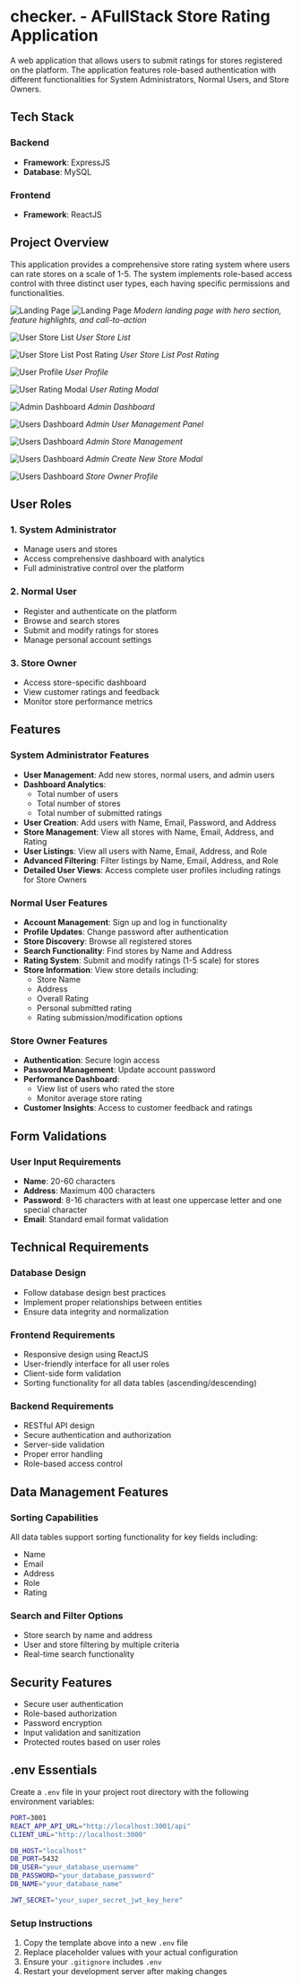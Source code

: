# checker. - AFullStack Store Rating Application

A web application that allows users to submit ratings for stores registered on the platform. The application features role-based authentication with different functionalities for System Administrators, Normal Users, and Store Owners.

## Tech Stack

### Backend

- **Framework**: ExpressJS
- **Database**: MySQL

### Frontend

- **Framework**: ReactJS

## Project Overview

This application provides a comprehensive store rating system where users can rate stores on a scale of 1-5. The system implements role-based access control with three distinct user types, each having specific permissions and functionalities.

![Landing Page](./client/src/assets/LandingPage1.png)
![Landing Page](./client/src/assets/LandingPage2.png)
_Modern landing page with hero section, feature highlights, and call-to-action_

![User Store List](./client/src/assets/UserStoreList.png)
_User Store List_

![User Store List Post Rating](./client/src/assets/UserStoreListPostRating.png)
_User Store List Post Rating_

![User Profile](./client/src/assets/UserProfile.png)
_User Profile_

![User Rating Modal](./client/src/assets/UserRatingModal.png)
_User Rating Modal_

![Admin Dashboard](./client/src/assets/AdminDashboard.png)
_Admin Dashboard_

![Users Dashboard](./client/src/assets/AdminUserManagement.png)
_Admin User Management Panel_

![Users Dashboard](./client/src/assets/AdminStoreManagement.png)
_Admin Store Management_

![Users Dashboard](./client/src/assets/AdminCreateNewStoreModal.png)
_Admin Create New Store Modal_

![Users Dashboard](./client/src/assets/StoreOwnerProfile.png)
_Store Owner Profile_

## User Roles

### 1. System Administrator

- Manage users and stores
- Access comprehensive dashboard with analytics
- Full administrative control over the platform

### 2. Normal User

- Register and authenticate on the platform
- Browse and search stores
- Submit and modify ratings for stores
- Manage personal account settings

### 3. Store Owner

- Access store-specific dashboard
- View customer ratings and feedback
- Monitor store performance metrics

## Features

### System Administrator Features

- **User Management**: Add new stores, normal users, and admin users
- **Dashboard Analytics**:
  - Total number of users
  - Total number of stores
  - Total number of submitted ratings
- **User Creation**: Add users with Name, Email, Password, and Address
- **Store Management**: View all stores with Name, Email, Address, and Rating
- **User Listings**: View all users with Name, Email, Address, and Role
- **Advanced Filtering**: Filter listings by Name, Email, Address, and Role
- **Detailed User Views**: Access complete user profiles including ratings for Store Owners

### Normal User Features

- **Account Management**: Sign up and log in functionality
- **Profile Updates**: Change password after authentication
- **Store Discovery**: Browse all registered stores
- **Search Functionality**: Find stores by Name and Address
- **Rating System**: Submit and modify ratings (1-5 scale) for stores
- **Store Information**: View store details including:
  - Store Name
  - Address
  - Overall Rating
  - Personal submitted rating
  - Rating submission/modification options

### Store Owner Features

- **Authentication**: Secure login access
- **Password Management**: Update account password
- **Performance Dashboard**:
  - View list of users who rated the store
  - Monitor average store rating
- **Customer Insights**: Access to customer feedback and ratings

## Form Validations

### User Input Requirements

- **Name**: 20-60 characters
- **Address**: Maximum 400 characters
- **Password**: 8-16 characters with at least one uppercase letter and one special character
- **Email**: Standard email format validation

## Technical Requirements

### Database Design

- Follow database design best practices
- Implement proper relationships between entities
- Ensure data integrity and normalization

### Frontend Requirements

- Responsive design using ReactJS
- User-friendly interface for all user roles
- Client-side form validation
- Sorting functionality for all data tables (ascending/descending)

### Backend Requirements

- RESTful API design
- Secure authentication and authorization
- Server-side validation
- Proper error handling
- Role-based access control

## Data Management Features

### Sorting Capabilities

All data tables support sorting functionality for key fields including:

- Name
- Email
- Address
- Role
- Rating

### Search and Filter Options

- Store search by name and address
- User and store filtering by multiple criteria
- Real-time search functionality

## Security Features

- Secure user authentication
- Role-based authorization
- Password encryption
- Input validation and sanitization
- Protected routes based on user roles

## .env Essentials

Create a `.env` file in your project root directory with the following environment variables:

```bash
PORT=3001
REACT_APP_API_URL="http://localhost:3001/api"
CLIENT_URL="http://localhost:3000"

DB_HOST="localhost"
DB_PORT=5432
DB_USER="your_database_username"
DB_PASSWORD="your_database_password"
DB_NAME="your_database_name"

JWT_SECRET="your_super_secret_jwt_key_here"
```

### Setup Instructions

1. Copy the template above into a new `.env` file
2. Replace placeholder values with your actual configuration
3. Ensure your `.gitignore` includes `.env`
4. Restart your development server after making changes
